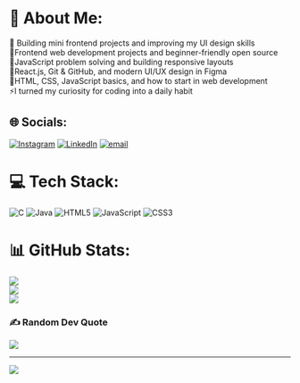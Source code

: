 # 💫 About Me:
🔭 Building mini frontend projects and improving my UI design skills<br>🤝Frontend web development projects and beginner-friendly open source<br>🧠JavaScript problem solving and building responsive layouts<br>🌱React.js, Git & GitHub, and modern UI/UX design in Figma<br>💬HTML, CSS, JavaScript basics, and how to start in web development<br>⚡I turned my curiosity for coding into a daily habit 


## 🌐 Socials:
[![Instagram](https://img.shields.io/badge/Instagram-%23E4405F.svg?logo=Instagram&logoColor=white)](https://instagram.com/chethan.___.gowda13) [![LinkedIn](https://img.shields.io/badge/LinkedIn-%230077B5.svg?logo=linkedin&logoColor=white)](https://linkedin.com/in/www.linkedin.com/in/chethan-gowda-s-n-abb165329) [![email](https://img.shields.io/badge/Email-D14836?logo=gmail&logoColor=white)](mailto:iamchethan2813@gmail.com) 

# 💻 Tech Stack:
![C](https://img.shields.io/badge/c-%2300599C.svg?style=flat&logo=c&logoColor=white) ![Java](https://img.shields.io/badge/java-%23ED8B00.svg?style=flat&logo=openjdk&logoColor=white) ![HTML5](https://img.shields.io/badge/html5-%23E34F26.svg?style=flat&logo=html5&logoColor=white) ![JavaScript](https://img.shields.io/badge/javascript-%23323330.svg?style=flat&logo=javascript&logoColor=%23F7DF1E) ![CSS3](https://img.shields.io/badge/css3-%231572B6.svg?style=flat&logo=css3&logoColor=white)
# 📊 GitHub Stats:
![](https://github-readme-stats.vercel.app/api?username=chethangowda-web&theme=dark&hide_border=true&include_all_commits=true&count_private=true)<br/>
![](https://nirzak-streak-stats.vercel.app/?user=chethangowda-web&theme=dark&hide_border=true)<br/>
![](https://github-readme-stats.vercel.app/api/top-langs/?username=chethangowda-web&theme=dark&hide_border=true&include_all_commits=true&count_private=true&layout=compact)

### ✍️ Random Dev Quote
![](https://quotes-github-readme.vercel.app/api?type=horizontal&theme=radical)

---
[![](https://visitcount.itsvg.in/api?id=chethangowda-web&icon=0&color=0)](https://visitcount.itsvg.in)

<!-- Proudly created with GPRM ( https://gprm.itsvg.in ) -->
